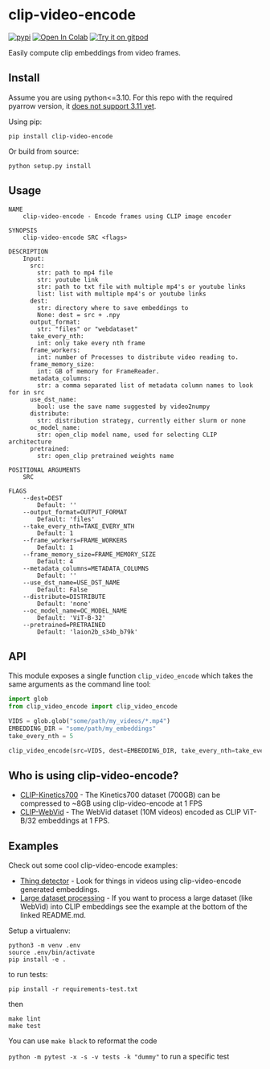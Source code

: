 # clip-video-encode
[![pypi](https://img.shields.io/pypi/v/clip-video-encode.svg)](https://pypi.python.org/pypi/clip-video-encode)
[![Open In Colab](https://colab.research.google.com/assets/colab-badge.svg)](https://colab.research.google.com/github/rom1504/clip-video-encode/blob/master/notebook/clip-video-encode.ipynb)
[![Try it on gitpod](https://img.shields.io/badge/try-on%20gitpod-brightgreen.svg)](https://gitpod.io/#https://github.com/rom1504/clip-video-encode)

Easily compute clip embeddings from video frames.

## Install
Assume you are using python<=3.10.  For this repo with the required pyarrow version, it [does not support 3.11 yet](https://stackoverflow.com/a/74295851).

Using pip:
```
pip install clip-video-encode
```

Or build from source:
```
python setup.py install
```

## Usage 
```
NAME
    clip-video-encode - Encode frames using CLIP image encoder

SYNOPSIS
    clip-video-encode SRC <flags>

DESCRIPTION
    Input:
      src:
        str: path to mp4 file
        str: youtube link
        str: path to txt file with multiple mp4's or youtube links
        list: list with multiple mp4's or youtube links
      dest:
        str: directory where to save embeddings to
        None: dest = src + .npy
      output_format:
        str: "files" or "webdataset"
      take_every_nth:
        int: only take every nth frame
      frame_workers:
        int: number of Processes to distribute video reading to.
      frame_memory_size:
        int: GB of memory for FrameReader.
      metadata_columns:
        str: a comma separated list of metadata column names to look for in src
      use_dst_name:
        bool: use the save name suggested by video2numpy
      distribute:
        str: distribution strategy, currently either slurm or none
      oc_model_name:
        str: open_clip model name, used for selecting CLIP architecture
      pretrained:
        str: open_clip pretrained weights name

POSITIONAL ARGUMENTS
    SRC

FLAGS
    --dest=DEST
        Default: ''
    --output_format=OUTPUT_FORMAT
        Default: 'files'
    --take_every_nth=TAKE_EVERY_NTH
        Default: 1
    --frame_workers=FRAME_WORKERS
        Default: 1
    --frame_memory_size=FRAME_MEMORY_SIZE
        Default: 4
    --metadata_columns=METADATA_COLUMNS
        Default: ''
    --use_dst_name=USE_DST_NAME
        Default: False
    --distribute=DISTRIBUTE
        Default: 'none'
    --oc_model_name=OC_MODEL_NAME
        Default: 'ViT-B-32'
    --pretrained=PRETRAINED
        Default: 'laion2b_s34b_b79k'
```

## API

This module exposes a single function `clip_video_encode` which takes the same arguments as the command line tool:
```python
import glob
from clip_video_encode import clip_video_encode

VIDS = glob.glob("some/path/my_videos/*.mp4")
EMBEDDING_DIR = "some/path/my_embeddings"
take_every_nth = 5

clip_video_encode(src=VIDS, dest=EMBEDDING_DIR, take_every_nth=take_every_nth, model_name='ViT-L-14-336', pretrained='openai')
```

## Who is using clip-video-encode?
* [CLIP-Kinetics700](https://huggingface.co/datasets/iejMac/CLIP-Kinetics700) - The Kinetics700 dataset (700GB) can be compressed to ~8GB using clip-video-encode at 1 FPS
* [CLIP-WebVid](https://huggingface.co/datasets/iejMac/CLIP-WebVid) - The WebVid dataset (10M videos) encoded as CLIP ViT-B/32 embeddings at 1 FPS.

## Examples
Check out some cool clip-video-encode examples:
* [Thing detector](https://github.com/iejMac/clip-video-encode/tree/main/examples/thing_detector) - Look for things in videos using clip-video-encode generated embeddings.
* [Large dataset processing](https://github.com/iejMac/clip-video-encode/tree/main/clip_video_encode/dataset) - If you want to process a large dataset (like WebVid) into CLIP embeddings see the example at the bottom of the linked README.md.

Setup a virtualenv:

```
python3 -m venv .env
source .env/bin/activate
pip install -e .
```

to run tests:
```
pip install -r requirements-test.txt
```
then 
```
make lint
make test
```

You can use `make black` to reformat the code

`python -m pytest -x -s -v tests -k "dummy"` to run a specific test
